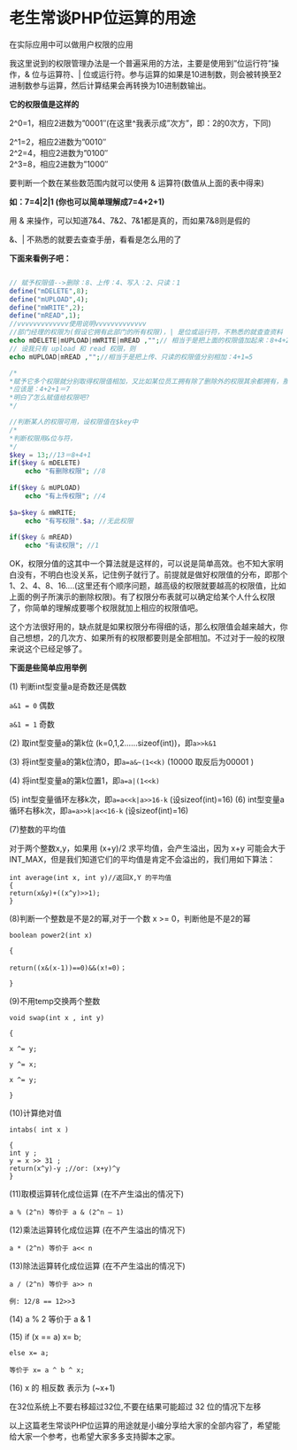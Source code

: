 # 老生常谈PHP位运算的用途


在实际应用中可以做用户权限的应用

我这里说到的权限管理办法是一个普遍采用的方法，主要是使用到”位运行符”操作，& 位与运算符、| 位或运行符。参与运算的如果是10进制数，则会被转换至2进制数参与运算，然后计算结果会再转换为10进制数输出。

**它的权限值是这样的**

2^0=1，相应2进数为”0001″(在这里^我表示成”次方”，即：2的0次方，下同)

2^1=2，相应2进数为”0010″  
2^2=4，相应2进数为”0100″  
2^3=8，相应2进数为”1000″

要判断一个数在某些数范围内就可以使用 & 运算符(数值从上面的表中得来)

**如：7=4|2|1 (你也可以简单理解成7=4+2+1)**

用 & 来操作，可以知道7&4、7&2、7&1都是真的，而如果7&8则是假的

&、| 不熟悉的就要去查查手册，看看是怎么用的了

**下面来看例子吧：**

```php

// 赋予权限值-->删除：8、上传：4、写入：2、只读：1
define("mDELETE",8);
define("mUPLOAD",4);
define("mWRITE",2);
define("mREAD",1);
//vvvvvvvvvvvvv使用说明vvvvvvvvvvvvv
//部门经理的权限为(假设它拥有此部门的所有权限)，| 是位或运行符，不熟悉的就查查资料
echo mDELETE|mUPLOAD|mWRITE|mREAD ,"";// 相当于是把上面的权限值加起来：8+4+2+1=15
// 设我只有 upload 和 read 权限，则
echo mUPLOAD|mREAD ,"";//相当于是把上传、只读的权限值分别相加：4+1=5

/*
*赋予它多个权限就分别取得权限值相加，又比如某位员工拥有除了删除外的权限其余都拥有，那它的权限值是多少?
*应该是：4+2+1＝7
*明白了怎么赋值给权限吧?
*/

//判断某人的权限可用，设权限值在$key中
/*
*判断权限用&位与符，
*/
$key = 13;//13＝8+4+1
if($key & mDELETE) 
    echo "有删除权限"; //8
    
if($key & mUPLOAD) 
    echo "有上传权限"; //4
    
$a=$key & mWRITE; 
    echo "有写权限".$a; //无此权限
    
if($key & mREAD) 
    echo "有读权限"; //1
```


OK，权限分值的这其中一个算法就是这样的，可以说是简单高效。也不知大家明白没有，不明白也没关系，记住例子就行了。前提就是做好权限值的分布，即那个1、2、4、8、16….(这里还有个顺序问题，越高级的权限就要越高的权限值，比如上面的例子所演示的删除权限)。有了权限分布表就可以确定给某个人什么权限了，你简单的理解成要哪个权限就加上相应的权限值吧。

这个方法很好用的，缺点就是如果权限分布得细的话，那么权限值会越来越大，你自己想想，2的几次方、如果所有的权限都要则是全部相加。不过对于一般的权限来说这个已经足够了。

**下面是些简单应用举例**

(1) 判断int型变量a是奇数还是偶数

`a&1 = 0` 偶数

`a&1 = 1` 奇数

(2) 取int型变量a的第k位 (k=0,1,2……sizeof(int))，即`a>>k&1`

(3) 将int型变量a的第k位清0，即`a=a&~(1<<k)`    (10000 取反后为00001 )

(4) 将int型变量a的第k位置1，即`a=a|(1<<k)`     

(5) int型变量循环左移k次，即`a=a<<k|a>>16-k`   (设sizeof(int)=16)
(6) int型变量a循环右移k次，即`a=a>>k|a<<16-k`   (设sizeof(int)=16)

(7)整数的平均值

对于两个整数x,y，如果用 (x+y)/2 求平均值，会产生溢出，因为 x+y 可能会大于INT_MAX，但是我们知道它们的平均值是肯定不会溢出的，我们用如下算法：

    int average(int x, int y)//返回X,Y 的平均值
    {    
    return(x&y)+((x^y)>>1);  
    } 
(8)判断一个整数是不是2的幂,对于一个数 x >= 0，判断他是不是2的幂

    boolean power2(int x)
    
    {
    
    return((x&(x-1))==0)&&(x!=0)；
    
    } 
(9)不用temp交换两个整数

    void swap(int x , int y)
    
    {
    
    x ^= y;
    
    y ^= x;
    
    x ^= y;
    
    } 
(10)计算绝对值


    intabs( int x )
    
    {
    int y ;
    y = x >> 31 ;
    return(x^y)-y ;//or: (x+y)^y
    } 
(11)取模运算转化成位运算 (在不产生溢出的情况下)

    a % (2^n) 等价于 a & (2^n – 1)

(12)乘法运算转化成位运算 (在不产生溢出的情况下)

    a * (2^n) 等价于 a<< n

(13)除法运算转化成位运算 (在不产生溢出的情况下)

    a / (2^n) 等价于 a>> n

    例: 12/8 == 12>>3

(14) a % 2 等价于 a & 1

(15) if (x == a) x= b;

    else x= a;

    等价于 x= a ^ b ^ x;

(16) x 的 相反数 表示为 (~x+1)

在32位系统上不要右移超过32位,不要在结果可能超过 32 位的情况下左移

以上这篇老生常谈PHP位运算的用途就是小编分享给大家的全部内容了，希望能给大家一个参考，也希望大家多多支持脚本之家。

